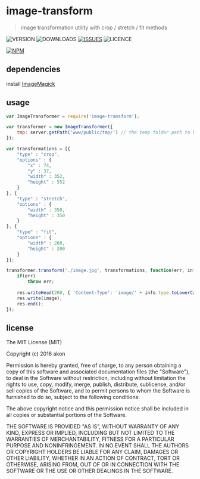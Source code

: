 # image-transform
> image transformation utility with crop / stretch / fit methods

![VERSION](https://img.shields.io/npm/v/image-transform.svg)
![DOWNLOADS](https://img.shields.io/npm/dt/image-transform.svg)
[![ISSUES](https://img.shields.io/github/issues-raw/akonoupakis/image-transform.svg)](https://github.com/akonoupakis/image-transform/issues)
![LICENCE](https://img.shields.io/npm/l/image-transform.svg)

[![NPM](https://nodei.co/npm/image-transform.png?downloads=true)](https://nodei.co/npm/image-transform/)

## dependencies

install [ImageMagick](http://www.imagemagick.org/script/download.php)

## usage

```js
var ImageTransformer = require('image-transform');

var transformer = new ImageTransformer({
    tmp: server.getPath('www/public/tmp/') // the temp folder path to be used as file cache
});

var transformations = [{
    "type" : "crop",
    "options" : {
        "x" : 74,
        "y" : 37,
        "width" : 352,
        "height" : 552
    }
}, {
    "type" : "stretch",
    "options" : {
        "width" : 350,
        "height" : 350
    }
}, {
    "type" : "fit",
    "options" : {
        "width" : 200,
        "height" : 200
    }
}];

transformer.transform('./image.jpg', transformations, function(err, info, image) {
    if(err)
        throw err;
        
    res.writeHead(200, { 'Content-Type': 'image/' + info.type.toLowerCase() });
    res.write(image);
    res.end();
});
```

## license

The MIT License (MIT)

Copyright (c) 2016 akon

Permission is hereby granted, free of charge, to any person obtaining a copy
of this software and associated documentation files (the "Software"), to deal
in the Software without restriction, including without limitation the rights
to use, copy, modify, merge, publish, distribute, sublicense, and/or sell
copies of the Software, and to permit persons to whom the Software is
furnished to do so, subject to the following conditions:

The above copyright notice and this permission notice shall be included in
all copies or substantial portions of the Software.

THE SOFTWARE IS PROVIDED "AS IS", WITHOUT WARRANTY OF ANY KIND, EXPRESS OR
IMPLIED, INCLUDING BUT NOT LIMITED TO THE WARRANTIES OF MERCHANTABILITY,
FITNESS FOR A PARTICULAR PURPOSE AND NONINFRINGEMENT. IN NO EVENT SHALL THE
AUTHORS OR COPYRIGHT HOLDERS BE LIABLE FOR ANY CLAIM, DAMAGES OR OTHER
LIABILITY, WHETHER IN AN ACTION OF CONTRACT, TORT OR OTHERWISE, ARISING FROM,
OUT OF OR IN CONNECTION WITH THE SOFTWARE OR THE USE OR OTHER DEALINGS IN
THE SOFTWARE.
